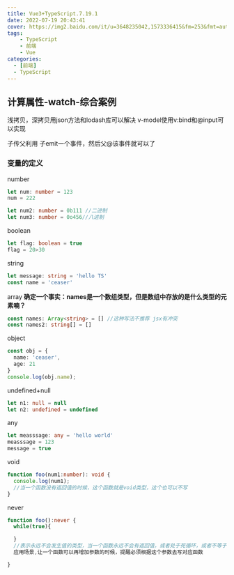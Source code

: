 ```yaml
---
title: Vue3+TypeScript.7.19.1
date: 2022-07-19 20:43:41
cover: https://img2.baidu.com/it/u=3648235042,1573336415&fm=253&fmt=auto&app=138&f=PNG?w=888&h=500
tags:
    - TypeScript
    - 前端
    - Vue
categories:
  - [前端]
  - TypeScript
---
```


## 计算属性-watch-综合案例

浅拷贝，深拷贝用json方法和lodash库可以解决
v-model使用v:bind和@input可以实现

子传父利用 子emit一个事件，然后父@该事件就可以了

### 变量的定义
number
```typescript
let num: number = 123
num = 222

let num2: number = 0b111 //二进制
let num3: number = 0o456//八进制
```

boolean
```typescript
let flag: boolean = true
flag = 20>30
```

string
```typescript
let message: string = 'hello TS'
const name = 'ceaser'
```

array
**确定一个事实：names是一个数组类型，但是数组中存放的是什么类型的元素喃？**
```typescript
const names: Array<string> = [] //这种写法不推荐 jsx有冲突
const names2: string[] = []
```

object
```typescript
const obj = {
  name: 'ceaser',
  age: 21
}
console.log(obj.name);
```

undefined+null
```typescript
let n1: null = null
let n2: undefined = undefined
```

any
```typescript
let measssage: any = 'hello world'
measssage = 123
message = true
```

void
```typescript
function foo(num1:number): void {
  console.log(num1);
  //当一个函数没有返回值的时候，这个函数就是void类型，这个也可以不写
}
```

never
```typescript
function foo():never {
  while(true){

  }
  //表示永远不会发生值的类型，当一个函数永远不会有返回值，或者处于死循环，或者不等于任何值
  应用场景,让一个函数可以再增加参数的时候，提醒必须根据这个参数去写对应函数

}
```